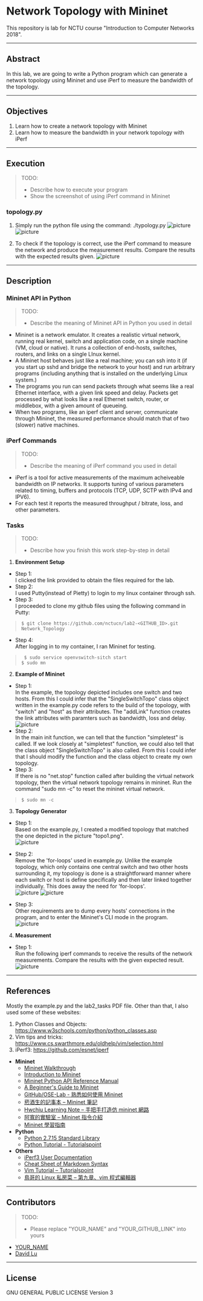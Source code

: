 # Network Topology with Mininet

This repository is lab for NCTU course "Introduction to Computer Networks 2018".

---
## Abstract

In this lab, we are going to write a Python program which can generate a network topology using Mininet and use iPerf to measure the bandwidth of the topology.

---
## Objectives

1. Learn how to create a network topology with Mininet
2. Learn how to measure the bandwidth in your network topology with iPerf

---
## Execution

> TODO: 
> * Describe how to execute your program
> * Show the screenshot of using iPerf command in Mininet

### topology.py

1. Simply run the python file using the command: ./typology.py
![picture](runprogram.JPG)
![picture](runprogram2.JPG)

2. To check if the topology is correct, use the iPerf command to measure the network and produce the measurement results. Compare the results with the expected results given.
![picture](iperfcommand.JPG)

---
## Description

### Mininet API in Python

> TODO:
> * Describe the meaning of Mininet API in Python you used in detail

* Mininet is a network emulator. It creates a realistic virtual network, running real kernel, switch and application code, on a single machine (VM, cloud or native). It runs a collection of end-hosts, switches, routers, and links on a single LInux kernel. 
* A Mininet host behaves just like a real machine; you can ssh into it (if you start up sshd and bridge the network to your host) and run arbitrary programs (including anything that is installed on the underlying Linux system.)
* The programs you run can send packets through what seems like a real Ethernet interface, with a given link speed and delay. Packets get processed by what looks like a real Ethernet switch, router, or middlebox, with a given amount of queueing.
* When two programs, like an iperf client and server, communicate through Mininet, the measured performance should match that of two (slower) native machines.

### iPerf Commands

> TODO:
> * Describe the meaning of iPerf command you used in detail

* iPerf is a tool for active measurements of the maximum acheiveable bandwidth on IP networks. It supports tuning of various parameters related to timing, buffers and protocols (TCP, UDP, SCTP with IPv4 and IPV6).
* For each test it reports the measured throughput / bitrate, loss, and other parameters.

### Tasks

> TODO:
> * Describe how you finish this work step-by-step in detail

1. **Environment Setup**<br />
* Step 1: <br />
I clicked the link provided to obtain the files required for the lab.<br />
* Step 2:<br />
I used Putty(instead of Pietty) to login to my linux container through ssh. <br />
* Step 3:<br />
I proceeded to clone my github files using the following command in Putty:<br />
> `$ git clone https://github.com/nctucn/lab2-<GITHUB_ID>.git Network_Topology` <br />

* Step 4:<br />
After logging in to my container, I ran Mininet for testing.<br />
> ` $ sudo service openvswitch-sitch start` <br />
 `$ sudo mn`

2. **Example of Mininet**
* Step 1: <br />
In the example, the topology depicted includes one switch and two hosts. From this I could infer that the "SingleSwitchTopo" class object written in the example.py code refers to the build of the topology, with "switch" and "host" as their attributes. The "addLink" function creates the link attributes with paramters such as bandwidth, loss and delay. <br />
![picture](Topoclass.JPG)
* Step 2:<br />
In the main init function, we can tell that the function "simpletest" is called. If we look closely at "simpletest" function, we could also tell that the class object "SingleSwitchTopo" is also called. From this I could infer that I should modify the function and the class object to create my own topology.
* Step 3:<br />
If there is no "net.stop" function called after building the virtual network topology, then the virtual network topology remains in mininet. Run the command "sudo mn -c" to reset the mininet virtual network.
> `$ sudo mn -c`


3. **Topology Generator**
* Step 1: <br />
Based on the example.py, I created a modified topology that matched the one depicted in the picture "topo1.png". <br />
![picture](topo1.png)
* Step 2: <br />
Remove the 'for-loops' used in example.py. Unlike the example topology, which only contains one central switch and two other hosts surrounding it, my topology is done is a straightforward manner where each switch or host is define specifically and then later linked together individually. This does away the need for 'for-loops'.<br />
![picture](multiswitchtopo.JPG)
![picture](addlink.JPG)

* Step 3: <br />
Other requirements are to dump every hosts' connections in the program, and to enter the Mininet's CLI mode in the program.<br />
![picture](requirements.JPG)

4. **Measurement**
* Step 1: <br />
Run the following iperf commands to receive the results of the network measurements. Compare the results with the given expected result.<br />
![picture](iperfmeasurement.JPG)

---
## References

Mostly the example.py and the lab2_tasks PDF file. Other than that, I also used some of these websites: 
1.	Python Classes and Objects: https://www.w3schools.com/python/python_classes.asp
2.	Vim tips and tricks: https://www.cs.swarthmore.edu/oldhelp/vim/selection.html
3. iPerf3: https://github.com/esnet/iperf


* **Mininet**
    * [Mininet Walkthrough](http://mininet.org/walkthrough/)
    * [Introduction to Mininet](https://github.com/mininet/mininet/wiki/Introduction-to-Mininet)
    * [Mininet Python API Reference Manual](http://mininet.org/api/annotated.html)
    * [A Beginner's Guide to Mininet](https://opensourceforu.com/2017/04/beginners-guide-mininet/)
    * [GitHub/OSE-Lab - 熟悉如何使用 Mininet](https://github.com/OSE-Lab/Learning-SDN/blob/master/Mininet/README.md)
    * [菸酒生的記事本 – Mininet 筆記](https://blog.laszlo.tw/?p=81)
    * [Hwchiu Learning Note – 手把手打造仿 mininet 網路](https://hwchiu.com/setup-mininet-like-environment.html)
    * [阿寬的實驗室 – Mininet 指令介紹](https://ting-kuan.blog/2017/11/09/%E3%80%90mininet%E6%8C%87%E4%BB%A4%E4%BB%8B%E7%B4%B9%E3%80%91/)
    * [Mininet 學習指南](https://www.sdnlab.com/11495.html)
* **Python**
    * [Python 2.7.15 Standard Library](https://docs.python.org/2/library/index.html)
    * [Python Tutorial - Tutorialspoint](https://www.tutorialspoint.com/python/)
* **Others**
    * [iPerf3 User Documentation](https://iperf.fr/iperf-doc.php#3doc)
    * [Cheat Sheet of Markdown Syntax](https://www.markdownguide.org/cheat-sheet)
    * [Vim Tutorial – Tutorialspoint](https://www.tutorialspoint.com/vim/index.htm)
    * [鳥哥的 Linux 私房菜 – 第九章、vim 程式編輯器](http://linux.vbird.org/linux_basic/0310vi.php)

---
## Contributors

> TODO:
> * Please replace "YOUR_NAME" and "YOUR_GITHUB_LINK" into yours

* [YOUR_NAME](YOUR_GITHUB_LINK)
* [David Lu](https://github.com/yungshenglu)

---
## License

GNU GENERAL PUBLIC LICENSE Version 3
